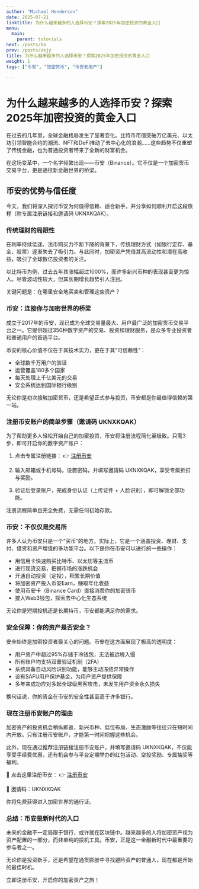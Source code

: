 ```yaml
---
author: "Michael Henderson"
date: 2025-07-21
linktitle: 为什么越来越多的人选择币安？探索2025年加密投资的黄金入口
menu:
  main:
    parent: tutorials
next: /posts/ba
prev: /posts/okjy
title: 为什么越来越多的人选择币安？探索2025年加密投资的黄金入口
weight: 1
tags: ["币安", "加密货币", "币安老用户"]

---
```

# 为什么越来越多的人选择币安？探索2025年加密投资的黄金入口

在过去的几年里，全球金融格局发生了显著变化。比特币市值突破万亿美元、以太坊引领智能合约的潮流、NFT和DeFi推动了去中心化的浪潮……这些趋势不仅重塑了传统金融，也为普通投资者带来了全新的财富机会。

在这场变革中，一个名字频繁出现——币安（Binance）。它不仅是一个加密货币交易平台，更是通往新金融世界的桥梁。

## 币安的优势与信任度

今天，我们将深入探讨币安为何值得信赖、适合新手，并分享如何顺利开启这段旅程（附专属注册链接和邀请码 UKNXKQAK）。

### 传统理财的局限性

在利率持续低迷、法币购买力不断下降的背景下，传统理财方式（如银行定存、基金、股票）逐渐失去了吸引力。与此同时，加密资产凭借其高流动性和潜在高收益，吸引了全球数亿投资者的关注。

以比特币为例，过去五年其涨幅超过1000%，而许多新兴币种的表现甚至更为惊人。尽管波动性较大，但其长期增长趋势引人注目。

关键问题是：在哪里安全地买卖和管理这些资产？

### 币安：连接你与加密世界的桥梁

成立于2017年的币安，现已成为全球交易量最大、用户最广泛的加密货币交易平台之一。它提供超过350种数字资产的交易、投资和理财服务，是众多专业投资者和普通用户的首选平台。

币安的核心价值不仅在于其技术实力，更在于其“可信赖性”：

- 全球数千万用户的验证
- 运营覆盖180多个国家
- 每天处理上千亿美元的交易
- 安全系统达到国际银行级别

无论你是初次接触加密货币，还是希望正式参与投资，币安都是你最值得信赖的第一站。

### 注册币安账户的简单步骤（邀请码 UKNXKQAK）

为了帮助更多人轻松开始自己的加密投资，币安将注册流程简化至极致。只需3步，即可开启你的数字资产账户：

1. 点击专属注册链接：
   👉 [注册币安](https://www.binance.com/join?ref=UKNXKQAK)
   
2. 输入邮箱或手机号码，设置密码，并填写邀请码 UKNXKQAK，享受专属折扣与奖励。

3. 验证后登录账户，完成身份认证（上传证件 + 人脸识别），即可解锁全部功能。

注册流程简单且完全免费，无需任何初始存款。

### 币安：不仅仅是交易所

许多人认为币安只是一个“买币”的地方。实际上，它是一个涵盖投资、理财、支付、借贷和资产增值的多功能平台。以下是你在币安可以进行的一些操作：

- 用信用卡快速购买比特币、以太坊等主流币
- 进行现货交易，把握市场的涨跌机会
- 开通自动投资（定投），积累长期价值
- 将加密资产投入币安Earn，赚取年化收益
- 使用币安卡（Binance Card）直接消费你的加密货币
- 接入Web3钱包，探索去中心化生态系统

无论你是短期投机还是长期持币，币安都能满足你的需求。

### 安全保障：你的资产是否安全？

安全始终是加密投资者最关心的问题。币安在这方面展现了极高的透明度：

- 用户资产中超过95%存储于冷钱包，无法被远程入侵
- 所有账户均支持双重验证机制（2FA）
- 系统具备自动风险识别功能，能够主动冻结异常操作
- 设有SAFU用户保护基金，为用户资产提供保障
- 多年来成功应对多起全球级黑客攻击，未发生用户资金永久损失

换句话说，你的资金在币安的安全性甚至高于许多银行。

### 现在注册币安账户的理由

加密资产的投资机会稍纵即逝，新兴币种、低位布局、生态激励等往往只在短时间内开放。只有注册币安账户，才能第一时间把握这些机会。

此外，现在通过推荐注册链接注册币安账户，并填写邀请码 UKNXKQAK，不仅能享受手续费优惠，还有机会参与平台定期举办的红包活动、空投奖励、专属抽奖等福利。

📌 点击这里注册币安：
👉 [注册币安](https://www.binance.com/join?ref=UKNXKQAK)

📌 邀请码：UKNXKQAK

你将免费获得进入加密世界的通行证。

### 总结：币安是新时代的入口

未来的金融不一定局限于银行，或许就在区块链中。越来越多的人将加密资产视为资产配置的一部分，而非单纯的投机工具。币安，正是这一金融新时代中最重要的参与者之一。

无论你是投资新手，还是希望在通货膨胀中寻找避险资产的普通人，现在都是开始的最佳时机。

立即注册币安，开启你的加密资产之旅！